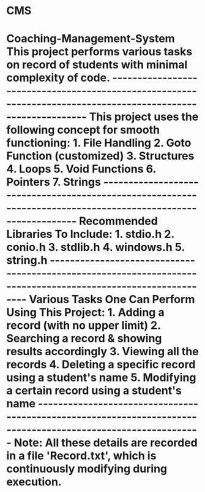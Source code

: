 # CMS
# Coaching-Management-System This project performs various tasks on record of students with minimal complexity of code. ------------------------------------------------------------------------------------------------------------- This project uses the following concept for smooth functioning: 1. File Handling 2. Goto Function (customized) 3. Structures 4. Loops 5. Void Functions 6. Pointers 7. Strings ------------------------------------------------------------------------------------------------------------- Recommended Libraries To Include: 1. stdio.h 2. conio.h 3. stdlib.h 4. windows.h 5. string.h ------------------------------------------------------------------------------------------------------------- Various Tasks One Can Perform Using This Project: 1. Adding a record (with no upper limit) 2. Searching a record &amp; showing results accordingly 3. Viewing all the records  4. Deleting a specific record using a student's name 5. Modifying a certain record using a student's name ------------------------------------------------------------------------------------------------------------- Note: All these details are recorded in a file 'Record.txt', which is continuously modifying during execution.
